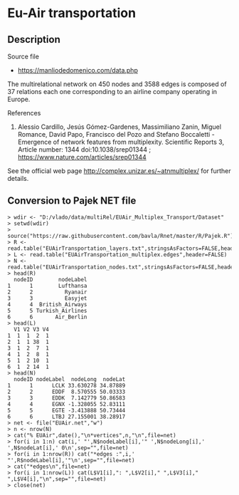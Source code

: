 # Eu-Air transportation

## Description

Source file
- https://manliodedomenico.com/data.php

The multirelational network on 450 nodes and 3588 edges is composed of 37 relations each one corresponding to an airline company operating in Europe.

References
1. Alessio Cardillo, Jesús Gómez-Gardenes, Massimiliano Zanin, Miguel Romance, David Papo, Francisco del Pozo and Stefano Boccaletti - Emergence of network features from multiplexity. Scientific Reports 3, Article number: 1344 doi:10.1038/srep01344 ; https://www.nature.com/articles/srep01344

See the official web page http://complex.unizar.es/~atnmultiplex/ for further details.

## Conversion to Pajek NET file

```
> wdir <- "D:/vlado/data/multiRel/EUAir_Multiplex_Transport/Dataset"
> setwd(wdir)
> source("https://raw.githubusercontent.com/bavla/Rnet/master/R/Pajek.R")
> R <- read.table("EUAirTransportation_layers.txt",stringsAsFactors=FALSE,header=TRUE)
> L <- read.table("EUAirTransportation_multiplex.edges",header=FALSE)
> N <- read.table("EUAirTransportation_nodes.txt",stringsAsFactors=FALSE,header=TRUE)
> head(R)
  nodeID        nodeLabel
1      1        Lufthansa
2      2          Ryanair
3      3          Easyjet
4      4  British_Airways
5      5 Turkish_Airlines
6      6       Air_Berlin
> head(L)
  V1 V2 V3 V4
1  1  1  2  1
2  1  1 38  1
3  1  2  7  1
4  1  2  8  1
5  1  2 10  1
6  1  2 14  1
> head(N)
  nodeID nodeLabel  nodeLong  nodeLat
1      1      LCLK 33.630278 34.87889
2      2      EDDF  8.570555 50.03333
3      3      EDDK  7.142779 50.86583
4      4      EGNX -1.328055 52.83111
5      5      EGTE -3.413888 50.73444
6      6      LTBJ 27.155001 38.28917
> net <- file("EUAir.net","w")
> n <- nrow(N)
> cat("% EUAir",date(),"\n*vertices",n,"\n",file=net)
> for(i in 1:n) cat(i,' "',N$nodeLabel[i],'" ',N$nodeLong[i],' ',N$nodeLat[i],' 0\n',sep="",file=net)
> for(i in 1:nrow(R)) cat("*edges :",i,' "',R$nodeLabel[i],'"\n',sep="",file=net)
> cat("*edges\n",file=net)
> for(i in 1:nrow(L)) cat(L$V1[i],": ",L$V2[i]," ",L$V3[i]," ",L$V4[i],"\n",sep="",file=net)
> close(net)
```
